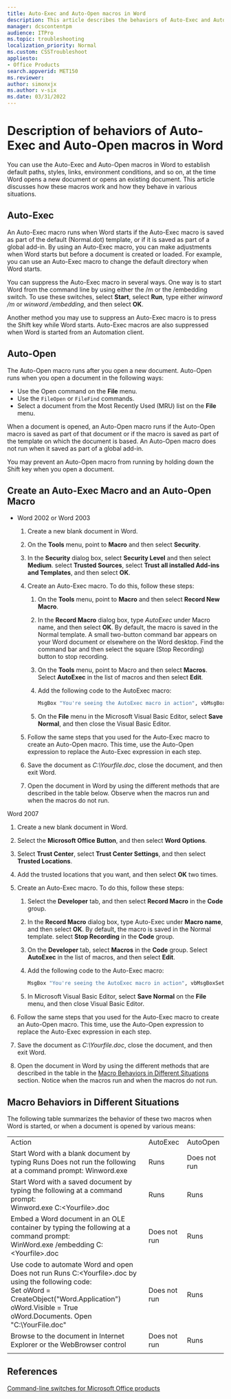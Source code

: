 ```yaml
---
title: Auto-Exec and Auto-Open macros in Word
description: This article describes the behaviors of Auto-Exec and Auto-Open macros in Word.
manager: dcscontentpm
audience: ITPro
ms.topic: troubleshooting
localization_priority: Normal
ms.custom: CSSTroubleshoot
appliesto:
- Office Products
search.appverid: MET150
ms.reviewer:
author: simonxjx
ms.author: v-six
ms.date: 03/31/2022
---
```

# Description of behaviors of Auto-Exec and Auto-Open macros in Word

You can use the Auto-Exec and Auto-Open macros in Word to establish default paths, styles, links, environment conditions, and so on, at the time Word opens a new document or opens an existing document. This article discusses how these macros work and how they behave in various situations.

## Auto-Exec

An Auto-Exec macro runs when Word starts if the Auto-Exec macro is saved as part of the default (Normal.dot) template, or if it is saved as part of a global add-in. By using an Auto-Exec macro, you can make adjustments when Word starts but before a document is created or loaded. For example, you can use an Auto-Exec macro to change the default directory when Word starts.

You can suppress the Auto-Exec macro in several ways. One way is to start Word from the command line by using either the /m or the /embedding switch. To use these switches, select **Start**, select **Run**, type either *winword /m* or *winword /embedding*, and then select **OK**.

Another method you may use to suppress an Auto-Exec macro is to press the Shift key while Word starts. Auto-Exec macros are also suppressed when Word is started from an Automation client.

## Auto-Open

The Auto-Open macro runs after you open a new document. Auto-Open runs when you open a document in the following ways:

- Use the Open command on the **File** menu.
- Use the `FileOpen` or `FileFind` commands.
- Select a document from the Most Recently Used (MRU) list on the **File** menu.

When a document is opened, an Auto-Open macro runs if the Auto-Open macro is saved as part of that document or if the macro is saved as part of the template on which the document is based. An Auto-Open macro does not run when it saved as part of a global add-in.

You may prevent an Auto-Open macro from running by holding down the Shift key when you open a document.

## Create an Auto-Exec Macro and an Auto-Open Macro

- Word 2002 or Word 2003

    1. Create a new blank document in Word.
    2. On the **Tools** menu, point to **Macro** and then select **Security**.
    3. In the **Security** dialog box, select **Security Level** and then select **Medium**. select **Trusted Sources**, select **Trust all installed Add-ins and Templates**, and then select **OK**.
    4. Create an Auto-Exec macro. To do this, follow these steps:

        1. On the **Tools** menu, point to **Macro** and then select **Record New Macro**.
        2. In the **Record Macro** dialog box, type *AutoExec* under Macro name, and then select **OK**. By default, the macro is saved in the Normal template. A small two-button command bar appears on your Word document or elsewhere on the Word desktop. Find the command bar and then select the square (Stop Recording) button to stop recording.
        3. On the **Tools** menu, point to Macro and then select **Macros**. Select **AutoExec** in the list of macros and then select **Edit**.
        4. Add the following code to the AutoExec macro:

            ```cmd
            MsgBox "You're seeing the AutoExec macro in action", vbMsgBoxSetForeground
            ```

        5. On the **File** menu in the Microsoft Visual Basic Editor, select **Save Normal**, and then close the Visual Basic Editor.

    5. Follow the same steps that you used for the Auto-Exec macro to create an Auto-Open macro. This time, use the Auto-Open expression to replace the Auto-Exec expression in each step.
    6. Save the document as *C:\Yourfile.doc*, close the document, and then exit Word.
    7. Open the document in Word by using the different methods that are described in the table below. Observe when the macros run and when the macros do not run.

Word 2007

1. Create a new blank document in Word.
2. Select the **Microsoft Office Button**, and then select **Word Options**.
3. Select **Trust Center**, select **Trust Center Settings**, and then select **Trusted Locations**.
4. Add the trusted locations that you want, and then select **OK** two times.
5. Create an Auto-Exec macro. To do this, follow these steps:

    1. Select the **Developer** tab, and then select **Record Macro** in the **Code** group.
    2. In the **Record Macro** dialog box, type Auto-Exec under **Macro name**, and then select **OK**. By default, the macro is saved in the Normal template. select **Stop Recording** in the **Code** group.
    3. On the **Developer** tab, select **Macros** in the **Code** group. Select **AutoExec** in the list of macros, and then select **Edit**.
    4. Add the following code to the Auto-Exec macro:

        ```cmd
        MsgBox "You're seeing the AutoExec macro in action", vbMsgBoxSetForeground
        ```

    5. In Microsoft Visual Basic Editor, select **Save Normal** on the **File** menu, and then close Visual Basic Editor.

6. Follow the same steps that you used for the Auto-Exec macro to create an Auto-Open macro. This time, use the Auto-Open expression to replace the Auto-Exec expression in each step.
7. Save the document as *C:\Yourfile.doc*, close the document, and then exit Word.
8. Open the document in Word by using the different methods that are described in the table in the [Macro Behaviors in Different Situations](#macro-behaviors-in-different-situations) section. Notice when the macros run and when the macros do not run.

## Macro Behaviors in Different Situations

The following table summarizes the behavior of these two macros when Word is started, or when a document is opened by various means:

||||
|-|-|-|
|Action |AutoExec |AutoOpen|
|Start Word with a blank document by typing Runs Does not run the following at a command prompt:   Winword.exe|Runs |Does not run|
|Start Word with a saved document by typing the following at a command prompt:</br>Winword.exe C:\<Yourfile>.doc|Runs|Runs|
|Embed a Word document in an OLE container by typing the following at a command prompt:</br>WinWord.exe /embedding C:\<Yourfile>.doc|Does not run|Runs|
|Use code to automate Word and open Does not run Runs C:\<Yourfile>.doc by using the following code:</br> Set oWord = CreateObject("Word.Application")</br>oWord.Visible = True </br>oWord.Documents. Open "C:\YourFile.doc"|Does not run|Runs|
|Browse to the document in Internet Explorer or the WebBrowser control|Does not run|Runs|
||||

## References

[Command-line switches for Microsoft Office products](https://support.microsoft.com/help/210565)
